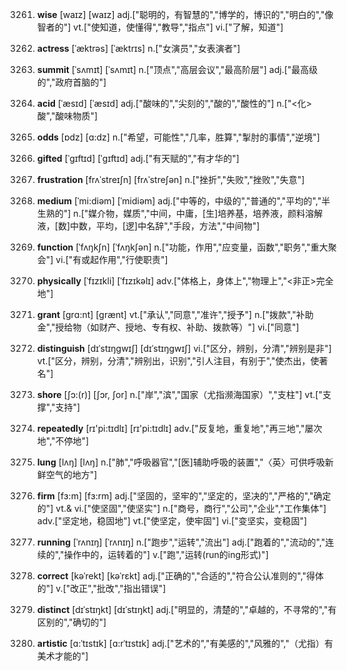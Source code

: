 3261. **wise**
[waɪz]  [waɪz]
adj.["聪明的，有智慧的","博学的，博识的","明白的","像智者的"]  vt.["使知道，使懂得","教导","指点"]  vi.["了解，知道"]  

3262. **actress**
[ˈæktrəs]  [ˈæktrɪs]
n.["女演员","女表演者"]  

3263. **summit**
[ˈsʌmɪt]  [ˈsʌmɪt]
n.["顶点","高层会议","最高阶层"]  adj.["最高级的","政府首脑的"]  

3264. **acid**
[ˈæsɪd]  [ˈæsɪd]
adj.["酸味的","尖刻的","酸的","酸性的"]  n.["<化>酸","酸味物质"]  

3265. **odds**
[ɒdz]  [ɑ:dz]
n.["希望，可能性","几率，胜算","掣肘的事情","逆境"]  

3266. **gifted**
[ˈgɪftɪd]  [ˈɡɪftɪd]
adj.["有天赋的","有才华的"]  

3267. **frustration**
[frʌˈstreɪʃn]  [frʌˈstreʃən]
n.["挫折","失败","挫败","失意"]  

3268. **medium**
[ˈmi:diəm]  [ˈmidiəm]
adj.["中等的，中级的","普通的","平均的","半生熟的"]  n.["媒介物，媒质","中间，中庸，[生]培养基，培养液，颜料溶解液，[数]中数，平均，[逻]中名辞","手段，方法","中间物"]  

3269. **function**
[ˈfʌŋkʃn]  [ˈfʌŋkʃən]
n.["功能，作用","应变量，函数","职务","重大聚会"]  vi.["有或起作用","行使职责"]  

3270. **physically**
[ˈfɪzɪkli]  [ˈfɪzɪkəlɪ]
adv.["体格上，身体上","物理上","<非正>完全地"]  

3271. **grant**
[grɑ:nt]  [grænt]
vt.["承认","同意","准许","授予"]  n.["拨款","补助金","授给物（如财产、授地、专有权、补助、拨款等）"]  vi.["同意"]  

3272. **distinguish**
[dɪˈstɪŋgwɪʃ]  [dɪˈstɪŋɡwɪʃ]
vi.["区分，辨别，分清","辨别是非"]  vt.["区分，辨别，分清","辨别出，识别","引人注目，有别于","使杰出，使著名"]  

3273. **shore**
[ʃɔ:(r)]  [ʃɔr, ʃor]
n.["岸","滨","国家（尤指濒海国家）","支柱"]  vt.["支撑","支持"]  

3274. **repeatedly**
[rɪ'pi:tɪdlɪ]  [rɪ'pi:tɪdlɪ]
adv.["反复地，重复地","再三地","屡次地","不停地"]  

3275. **lung**
[lʌŋ]  [lʌŋ]
n.["肺","呼吸器官","[医]辅助呼吸的装置","〈英〉可供呼吸新鲜空气的地方"]  

3276. **firm**
[fɜ:m]  [fɜ:rm]
adj.["坚固的，坚牢的","坚定的，坚决的","严格的","确定的"]  vt.& vi.["使坚固","使坚实"]  n.["商号，商行","公司","企业","工作集体"]  adv.["坚定地，稳固地"]  vt.["使坚定，使牢固"]  vi.["变坚实，变稳固"]  

3277. **running**
[ˈrʌnɪŋ]  [ˈrʌnɪŋ]
n.["跑步","运转","流出"]  adj.["跑着的","流动的","连续的","操作中的，运转着的"]  v.["跑","运转(run的ing形式)"]  

3278. **correct**
[kəˈrekt]  [kəˈrɛkt]
adj.["正确的","合适的","符合公认准则的","得体的"]  v.["改正","批改","指出错误"]  

3279. **distinct**
[dɪˈstɪŋkt]  [dɪˈstɪŋkt]
adj.["明显的，清楚的","卓越的，不寻常的","有区别的","确切的"]  

3280. **artistic**
[ɑ:ˈtɪstɪk]  [ɑ:rˈtɪstɪk]
adj.["艺术的","有美感的","风雅的","（尤指）有美术才能的"]  

